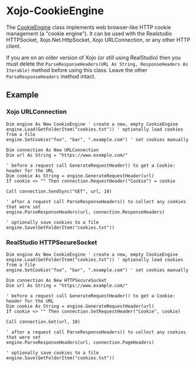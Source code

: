 # Xojo-CookieEngine

The [CookieEngine](https://github.com/charonn0/Xojo-CookieEngine/wiki/CookieEngine) class implements web browser-like HTTP cookie management (a "cookie engine"). It can be used with the Realstudio HTTPSocket, Xojo.Net.HttpSocket, Xojo URLConnection, or any other HTTP client.

If you are on an older version of Xojo (or still using RealStudio) then you must delete the `ParseResponseHeaders(URL As String, ResponseHeaders As Iterable)` method before using this class. Leave the other `ParseResponseHeaders` method intact.

## Example

### Xojo URLConnection
```vbnet
Dim engine As New CookieEngine ' create a new, empty CookieEngine
engine.Load(GetFolderItem("cookies.txt")) ' optionally load cookies from a file
engine.SetCookie("foo", "bar", ".example.com") ' set cookies manually

Dim connection As New URLConnection
Dim url As String = "https://www.example.com/"

' before a request call GenerateRequestHeader() to get a Cookie: header for the URL
Dim cookie As String = engine.GenerateRequestHeader(url)
If cookie <> "" Then connection.RequestHeader("Cookie") = cookie

Call connection.SendSync("GET", url, 10)

' after a request call ParseResponseHeaders() to collect any cookies that were set
engine.ParseResponseHeaders(url, connection.ResponseHeaders)

' optionally save cookies to a file
engine.Save(GetFolderItem("cookies.txt"))

```

### RealStudio HTTPSecureSocket
```xojo
Dim engine As New CookieEngine ' create a new, empty CookieEngine
engine.Load(GetFolderItem("cookies.txt")) ' optionally load cookies from a file
engine.SetCookie("foo", "bar", ".example.com") ' set cookies manually

Dim connection As New HTTPSecureSocket
Dim url As String = "https://www.example.com/"

' before a request call GenerateRequestHeader() to get a Cookie: header for the URL
Dim cookie As String = engine.GenerateRequestHeader(url)
If cookie <> "" Then connection.SetRequestHeader("Cookie", cookie)

Call connection.Get(url, 10)

' after a request call ParseResponseHeaders() to collect any cookies that were set
engine.ParseResponseHeaders(url, connection.PageHeaders)

' optionally save cookies to a file
engine.Save(GetFolderItem("cookies.txt"))
```
